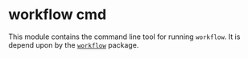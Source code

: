 # workflow cmd

This module contains the command line tool for running `workflow`. It is depend
upon by the [`workflow`](../packages/workflow) package.

